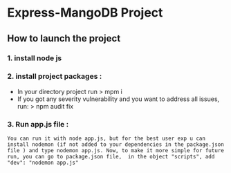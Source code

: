 #  Express-MangoDB Project

## How to launch the project
 ### 1. install node js 
 ### 2. install project packages : 
 - In your directory project run > mpm i 
 - If you got any severity vulnerability and you want to address all issues, run: > npm audit fix
### 3. Run app.js file : 
    You can run it with node app.js, but for the best user exp u can install nodemon (if not added to your dependencies in the package.json file ) and type nodemon app.js. Now, to make it more simple for future run, you can go to package.json file,  in the object "scripts", add  "dev": "nodemon app.js"
